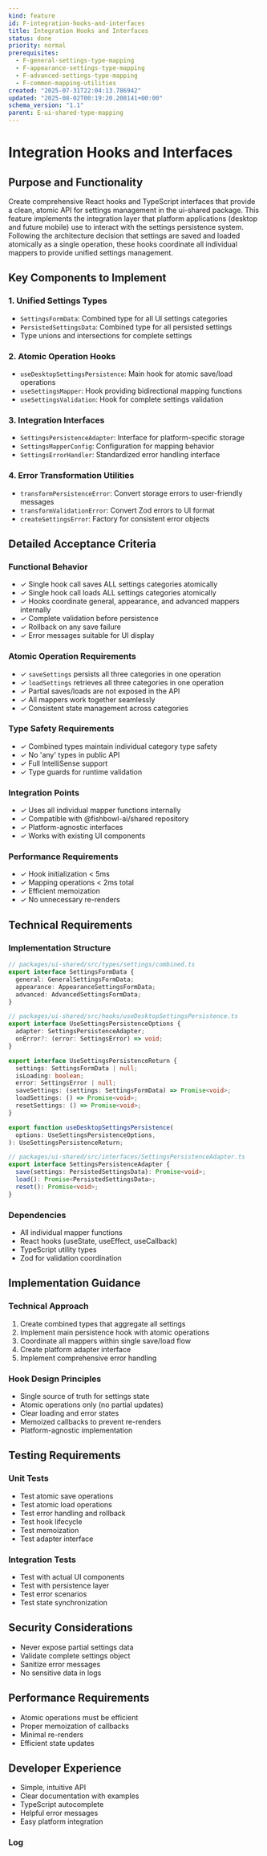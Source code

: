 ```yaml
---
kind: feature
id: F-integration-hooks-and-interfaces
title: Integration Hooks and Interfaces
status: done
priority: normal
prerequisites:
  - F-general-settings-type-mapping
  - F-appearance-settings-type-mapping
  - F-advanced-settings-type-mapping
  - F-common-mapping-utilities
created: "2025-07-31T22:04:13.786942"
updated: "2025-08-02T00:19:20.208141+00:00"
schema_version: "1.1"
parent: E-ui-shared-type-mapping
---
```


# Integration Hooks and Interfaces

## Purpose and Functionality

Create comprehensive React hooks and TypeScript interfaces that provide a clean, atomic API for settings management in the ui-shared package. This feature implements the integration layer that platform applications (desktop and future mobile) use to interact with the settings persistence system. Following the architecture decision that settings are saved and loaded atomically as a single operation, these hooks coordinate all individual mappers to provide unified settings management.

## Key Components to Implement

### 1. Unified Settings Types

- `SettingsFormData`: Combined type for all UI settings categories
- `PersistedSettingsData`: Combined type for all persisted settings
- Type unions and intersections for complete settings

### 2. Atomic Operation Hooks

- `useDesktopSettingsPersistence`: Main hook for atomic save/load operations
- `useSettingsMapper`: Hook providing bidirectional mapping functions
- `useSettingsValidation`: Hook for complete settings validation

### 3. Integration Interfaces

- `SettingsPersistenceAdapter`: Interface for platform-specific storage
- `SettingsMapperConfig`: Configuration for mapping behavior
- `SettingsErrorHandler`: Standardized error handling interface

### 4. Error Transformation Utilities

- `transformPersistenceError`: Convert storage errors to user-friendly messages
- `transformValidationError`: Convert Zod errors to UI format
- `createSettingsError`: Factory for consistent error objects

## Detailed Acceptance Criteria

### Functional Behavior

- ✓ Single hook call saves ALL settings categories atomically
- ✓ Single hook call loads ALL settings categories atomically
- ✓ Hooks coordinate general, appearance, and advanced mappers internally
- ✓ Complete validation before persistence
- ✓ Rollback on any save failure
- ✓ Error messages suitable for UI display

### Atomic Operation Requirements

- ✓ `saveSettings` persists all three categories in one operation
- ✓ `loadSettings` retrieves all three categories in one operation
- ✓ Partial saves/loads are not exposed in the API
- ✓ All mappers work together seamlessly
- ✓ Consistent state management across categories

### Type Safety Requirements

- ✓ Combined types maintain individual category type safety
- ✓ No 'any' types in public API
- ✓ Full IntelliSense support
- ✓ Type guards for runtime validation

### Integration Points

- ✓ Uses all individual mapper functions internally
- ✓ Compatible with @fishbowl-ai/shared repository
- ✓ Platform-agnostic interfaces
- ✓ Works with existing UI components

### Performance Requirements

- ✓ Hook initialization < 5ms
- ✓ Mapping operations < 2ms total
- ✓ Efficient memoization
- ✓ No unnecessary re-renders

## Technical Requirements

### Implementation Structure

```typescript
// packages/ui-shared/src/types/settings/combined.ts
export interface SettingsFormData {
  general: GeneralSettingsFormData;
  appearance: AppearanceSettingsFormData;
  advanced: AdvancedSettingsFormData;
}

// packages/ui-shared/src/hooks/useDesktopSettingsPersistence.ts
export interface UseSettingsPersistenceOptions {
  adapter: SettingsPersistenceAdapter;
  onError?: (error: SettingsError) => void;
}

export interface UseSettingsPersistenceReturn {
  settings: SettingsFormData | null;
  isLoading: boolean;
  error: SettingsError | null;
  saveSettings: (settings: SettingsFormData) => Promise<void>;
  loadSettings: () => Promise<void>;
  resetSettings: () => Promise<void>;
}

export function useDesktopSettingsPersistence(
  options: UseSettingsPersistenceOptions,
): UseSettingsPersistenceReturn;

// packages/ui-shared/src/interfaces/SettingsPersistenceAdapter.ts
export interface SettingsPersistenceAdapter {
  save(settings: PersistedSettingsData): Promise<void>;
  load(): Promise<PersistedSettingsData>;
  reset(): Promise<void>;
}
```

### Dependencies

- All individual mapper functions
- React hooks (useState, useEffect, useCallback)
- TypeScript utility types
- Zod for validation coordination

## Implementation Guidance

### Technical Approach

1. Create combined types that aggregate all settings
2. Implement main persistence hook with atomic operations
3. Coordinate all mappers within single save/load flow
4. Create platform adapter interface
5. Implement comprehensive error handling

### Hook Design Principles

- Single source of truth for settings state
- Atomic operations only (no partial updates)
- Clear loading and error states
- Memoized callbacks to prevent re-renders
- Platform-agnostic implementation

## Testing Requirements

### Unit Tests

- Test atomic save operations
- Test atomic load operations
- Test error handling and rollback
- Test hook lifecycle
- Test memoization
- Test adapter interface

### Integration Tests

- Test with actual UI components
- Test with persistence layer
- Test error scenarios
- Test state synchronization

## Security Considerations

- Never expose partial settings data
- Validate complete settings object
- Sanitize error messages
- No sensitive data in logs

## Performance Requirements

- Atomic operations must be efficient
- Proper memoization of callbacks
- Minimal re-renders
- Efficient state updates

## Developer Experience

- Simple, intuitive API
- Clear documentation with examples
- TypeScript autocomplete
- Helpful error messages
- Easy platform integration

### Log
